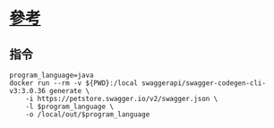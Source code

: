 # [參考](https://github.com/swagger-api/swagger-codegen)

## 指令
```shell
program_language=java
docker run --rm -v ${PWD}:/local swaggerapi/swagger-codegen-cli-v3:3.0.36 generate \
    -i https://petstore.swagger.io/v2/swagger.json \
    -l $program_language \
    -o /local/out/$program_language
```